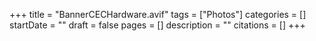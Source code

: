 +++
title = "BannerCECHardware.avif"
tags = ["Photos"]
categories = []
startDate = ""
draft = false
pages = []
description = ""
citations = []
+++
